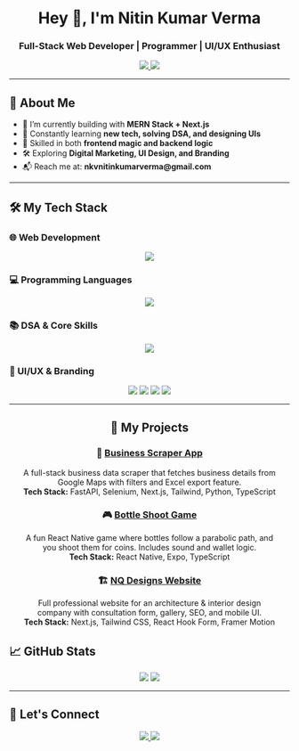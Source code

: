 
<link rel="stylesheet" href="https://cdnjs.cloudflare.com/ajax/libs/animate.css/4.1.1/animate.min.css"/>

<h1 align="center" class="animate__animated animate__fadeInDown animate__slow">Hey 👋, I'm Nitin Kumar Verma</h1>
<h3 align="center" class="animate__animated animate__fadeInUp animate__delay-1s">Full-Stack Web Developer | Programmer | UI/UX Enthusiast</h3>

<p align="center" class="animate__animated animate__zoomIn animate__delay-2s">
  <a href="mailto:nkvnitinkumarverma@gmail.com">
    <img src="https://img.shields.io/badge/Email-nkvnitinkumarverma@gmail.com-D14836?style=for-the-badge&logo=gmail&logoColor=white" />
  </a>
  <a href="https://github.com/nitinverma22">
    <img src="https://img.shields.io/badge/GitHub-nitinverma22-181717?style=for-the-badge&logo=github&logoColor=white" />
  </a>
</p>

---

## 🚀 About Me

<ul class="animate__animated animate__fadeInUp animate__delay-1s">
  <li>🔭 I’m currently building with <strong>MERN Stack + Next.js</strong></li>
  <li>🌱 Constantly learning <strong>new tech, solving DSA, and designing UIs</strong></li>
  <li>🧠 Skilled in both <strong>frontend magic and backend logic</strong></li>
  <li>🛠️ Exploring <strong>Digital Marketing, UI Design, and Branding</strong></li>
  <li>📬 Reach me at: <strong>nkvnitinkumarverma@gmail.com</strong></li>
</ul>

---

## 🛠️ My Tech Stack

### 🌐 Web Development

<p align="center" class="animate__animated animate__fadeInUp animate__delay-1s">
  <img src="https://skillicons.dev/icons?i=html,css,js,ts,react,next,nodejs,mongodb,redux,bootstrap,tailwind" />
</p>

### 💻 Programming Languages

<p align="center" class="animate__animated animate__fadeInUp animate__delay-2s">
  <img src="https://skillicons.dev/icons?i=c,cpp,java,python" />
</p>

### 📚 DSA & Core Skills

<p align="center" class="animate__animated animate__fadeInUp animate__delay-3s">
  <img src="https://img.shields.io/badge/DSA-Problem Solving-blue?style=for-the-badge&logo=codeforces&logoColor=white" />
</p>

### 🎨 UI/UX & Branding

<p align="center" class="animate__animated animate__fadeInUp animate__delay-4s">
  <img src="https://img.shields.io/badge/Canva-00C4CC?style=for-the-badge&logo=canva&logoColor=white" />
  <img src="https://img.shields.io/badge/Figma-F24E1E?style=for-the-badge&logo=figma&logoColor=white" />
  <img src="https://img.shields.io/badge/Adobe_Express-000000?style=for-the-badge&logo=adobe&logoColor=white" />
  <img src="https://img.shields.io/badge/Digital_Marketing-4285F4?style=for-the-badge&logo=google&logoColor=white" />
</p>

---

<h2 align="center" class="animate__animated animate__fadeInDown animate__delay-1s">💼 My Projects</h2>

<div align="center" class="animate__animated animate__fadeInUp animate__delay-2s">

  <!-- Project 1 -->
  <div style="margin: 20px; max-width: 600px;">
    <h3>🔗 <a href="https://your-live-link.com" target="_blank">Business Scraper App</a></h3>
    <p>A full-stack business data scraper that fetches business details from Google Maps with filters and Excel export feature.<br>
    <strong>Tech Stack:</strong> FastAPI, Selenium, Next.js, Tailwind, Python, TypeScript
    </p>
  </div>

  <!-- Project 2 -->
  <div style="margin: 20px; max-width: 600px;">
    <h3>🎮 <a href="https://your-live-link.com" target="_blank">Bottle Shoot Game</a></h3>
    <p>A fun React Native game where bottles follow a parabolic path, and you shoot them for coins. Includes sound and wallet logic.<br>
    <strong>Tech Stack:</strong> React Native, Expo, TypeScript
    </p>
  </div>

  <!-- Project 3 -->
  <div style="margin: 20px; max-width: 600px;">
    <h3>🏗️ <a href="https://nqdesigns.co" target="_blank">NQ Designs Website</a></h3>
    <p>Full professional website for an architecture & interior design company with consultation form, gallery, SEO, and mobile UI.<br>
    <strong>Tech Stack:</strong> Next.js, Tailwind CSS, React Hook Form, Framer Motion
    </p>
  </div>

</div>

## 📈 GitHub Stats

<p align="center" class="animate__animated animate__zoomIn animate__delay-1s">
  <img src="https://github-readme-stats.vercel.app/api?username=nitinverma22&show_icons=true&theme=tokyonight" />
  <img src="https://github-readme-streak-stats.herokuapp.com/?user=nitinverma22&theme=tokyonight" />
</p>

---

## 🔗 Let's Connect

<p align="center" class="animate__animated animate__fadeIn animate__delay-2s">
  <a href="mailto:nkvnitinkumarverma@gmail.com">
    <img src="https://img.shields.io/badge/Gmail-nkvnitinkumarverma@gmail.com-red?style=for-the-badge&logo=gmail&logoColor=white" />
  </a>
  <a href="https://github.com/nitinverma22">
    <img src="https://img.shields.io/badge/GitHub-nitinverma22-black?style=for-the-badge&logo=github&logoColor=white" />
  </a>
</p>
